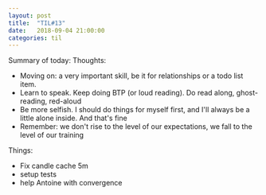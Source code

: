 ```yaml
---
layout: post
title:  "TIL#13"
date:   2018-09-04 21:00:00
categories: til
---
```


Summary of today:
Thoughts:
 - Moving on: a very important skill, be it for relationships or a todo list item.
 - Learn to speak. Keep doing BTP (or loud reading). Do read along, ghost-reading, red-aloud
 - Be more selfish. I should do things for myself first, and I'll always be a little alone inside.
   And that's fine
 - Remember: we don't rise to the level of our expectations, we fall to the level of our training

Things:
 - Fix candle cache 5m
 - setup tests
 - help Antoine with convergence
